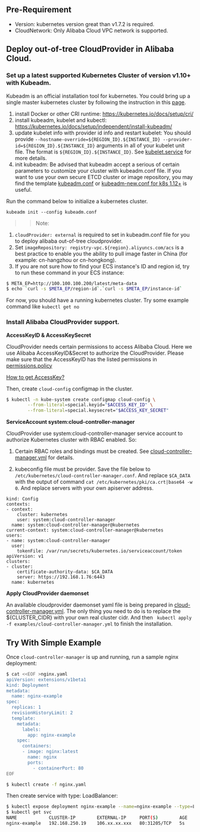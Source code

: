 
## Pre-Requirement
- Version: kubernetes version great than v1.7.2 is required.
- CloudNetwork: Only Alibaba Cloud VPC network is supported.


## Deploy out-of-tree CloudProvider in Alibaba Cloud.

### Set up a latest supported Kubernetes Cluster of version v1.10+ with Kubeadm.

Kubeadm is an official installation tool for kubernetes. You could bring up a single master kubernetes cluster by following the instruction in this [page](https://kubernetes.io/docs/setup/independent/create-cluster-kubeadm/).

1. install Docker or other CRI runtime: https://kubernetes.io/docs/setup/cri/
2. install kubeadm, kubelet and kubectl: https://kubernetes.io/docs/setup/independent/install-kubeadm/
3. update kubelet info with provider id info and restart kubelet: You should provide ```--hostname-override=${REGION_ID}.${INSTANCE_ID} --provider-id=${REGION_ID}.${INSTANCE_ID}``` arguments in all of your kubelet unit file. The format is ```${REGION_ID}.${INSTANCE_ID}```. See [kubelet.service](examples/kubelet.service) for more details.
4. init kubeadm: Be advised that kubeadm accept a serious of certain parameters to customize your cluster with kubeadm.conf file. If you want to use your own secure ETCD cluster or image repository, you may find the template [kubeadm.conf](examples/kubeadm.conf) or [kubeadm-new.conf for k8s 1.12+](examples/kubeadm.conf) is useful. 

Run the command below to initialize a kubernetes cluster.
```$bash
kubeadm init --config kubeadm.conf
```

>> Note:
1. ```cloudProvider: external``` is required to set in kubeadm.conf file for you to deploy alibaba out-of-tree cloudprovider.
2. Set ```imageRepository: registry-vpc.${region}.aliyuncs.com/acs``` is a best practice to enable you the ability to pull image faster in China (for example: cn-hangzhou or cn-hongkong).
3. If you are not sure how to find your ECS instance's ID and region id, try to run these command in your ECS instance:
```bash
$ META_EP=http://100.100.100.200/latest/meta-data
$ echo `curl -s $META_EP/region-id`.`curl -s $META_EP/instance-id`
```


For now, you should have a running kubernetes cluster. Try some example command like ```kubectl get no ```

### Install Alibaba CloudProvider support.

**AccessKeyID & AccessKeySecret**

CloudProvider needs certain permissions to access Alibaba Cloud. Here we use Alibaba AccessKeyID&Secret to authorize the CloudProvider. Please make sure that the AccessKeyID has the listed permissions in [permissions.policy](examples/permissions.policy)

[How to get AccessKey?](https://usercenter.console.aliyun.com/#/manage/ak)

Then, create ```cloud-config``` configmap in the cluster.

```bash
$ kubectl -n kube-system create configmap cloud-config \
        --from-literal=special.keyid="$ACCESS_KEY_ID" \
        --from-literal=special.keysecret="$ACCESS_KEY_SECRET"
```

**ServiceAccount system:cloud-controller-manager**

CloudProvider use system:cloud-controller-manager service account to authorize Kubernetes cluster with RBAC enabled. So:
1. Certain RBAC roles and bindings must be created. See [cloud-controller-manager.yml](examples/cloud-controller-manager.yml) for details.

2. kubeconfig file must be provider. Save the file below to ```/etc/kubernetes/cloud-controller-manager.conf```. And replace ```$CA_DATA``` with the output of command ```cat /etc/kubernetes/pki/ca.crt|base64 -w 0```. And replace servers with your own apiserver address.

```
kind: Config
contexts:
- context:
    cluster: kubernetes
    user: system:cloud-controller-manager
  name: system:cloud-controller-manager@kubernetes
current-context: system:cloud-controller-manager@kubernetes
users:
- name: system:cloud-controller-manager
  user:
    tokenFile: /var/run/secrets/kubernetes.io/serviceaccount/token
apiVersion: v1
clusters:
- cluster:
    certificate-authority-data: $CA_DATA
    server: https://192.168.1.76:6443
  name: kubernetes
``` 

**Apply CloudProvider daemonset**

An available cloudprovider daemonset yaml file is being prepared in [cloud-controller-manager.yml](examples/cloud-controller-manager.yml). The only thing you need to do is to replace the ${CLUSTER_CIDR} with your own real cluster cidr. 
And then ``` kubectl apply -f examples/cloud-controller-manager.yml``` to finish the installation. 

## Try With Simple Example
Once `cloud-controller-manager` is up and running, run a sample nginx deployment:
```bash
$ cat <<EOF >nginx.yaml
apiVersion: extensions/v1beta1
kind: Deployment
metadata:
  name: nginx-example
spec:
  replicas: 1
  revisionHistoryLimit: 2
  template:
    metadata:
      labels:
        app: nginx-example
    spec:
      containers:
      - image: nginx:latest
        name: nginx
        ports:
          - containerPort: 80
EOF

$ kubectl create -f nginx.yaml
```

Then create service with type: LoadBalancer:
```bash
$ kubectl expose deployment nginx-example --name=nginx-example --type=LoadBalancer --port=80
$ kubectl get svc
NAME            CLUSTER-IP        EXTERNAL-IP     PORT(S)        AGE
nginx-example   192.168.250.19    106.xx.xx.xxx   80:31205/TCP   5s
```
